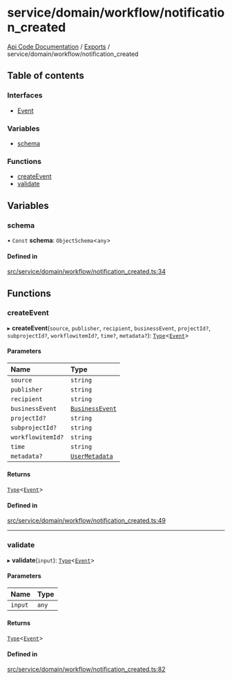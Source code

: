 # service/domain/workflow/notification\_created
[Api Code Documentation](../README.md) / [Exports](../modules.md) / service/domain/workflow/notification\_created

## Table of contents

### Interfaces

- [Event](../interfaces/service_domain_workflow_notification_created.Event.md)

### Variables

- [schema](service_domain_workflow_notification_created.md#schema)

### Functions

- [createEvent](service_domain_workflow_notification_created.md#createevent)
- [validate](service_domain_workflow_notification_created.md#validate)

## Variables

### schema

• `Const` **schema**: `ObjectSchema`\<`any`\>

#### Defined in

[src/service/domain/workflow/notification_created.ts:34](https://github.com/openkfw/TruBudget/blob/c993c60c/api/src/service/domain/workflow/notification_created.ts#L34)

## Functions

### createEvent

▸ **createEvent**(`source`, `publisher`, `recipient`, `businessEvent`, `projectId?`, `subprojectId?`, `workflowitemId?`, `time?`, `metadata?`): [`Type`](result.md#type)\<[`Event`](../interfaces/service_domain_workflow_notification_created.Event.md)\>

#### Parameters

| Name | Type |
| :------ | :------ |
| `source` | `string` |
| `publisher` | `string` |
| `recipient` | `string` |
| `businessEvent` | [`BusinessEvent`](service_domain_business_event.md#businessevent) |
| `projectId?` | `string` |
| `subprojectId?` | `string` |
| `workflowitemId?` | `string` |
| `time` | `string` |
| `metadata?` | [`UserMetadata`](service_domain_metadata.md#usermetadata) |

#### Returns

[`Type`](result.md#type)\<[`Event`](../interfaces/service_domain_workflow_notification_created.Event.md)\>

#### Defined in

[src/service/domain/workflow/notification_created.ts:49](https://github.com/openkfw/TruBudget/blob/c993c60c/api/src/service/domain/workflow/notification_created.ts#L49)

___

### validate

▸ **validate**(`input`): [`Type`](result.md#type)\<[`Event`](../interfaces/service_domain_workflow_notification_created.Event.md)\>

#### Parameters

| Name | Type |
| :------ | :------ |
| `input` | `any` |

#### Returns

[`Type`](result.md#type)\<[`Event`](../interfaces/service_domain_workflow_notification_created.Event.md)\>

#### Defined in

[src/service/domain/workflow/notification_created.ts:82](https://github.com/openkfw/TruBudget/blob/c993c60c/api/src/service/domain/workflow/notification_created.ts#L82)
